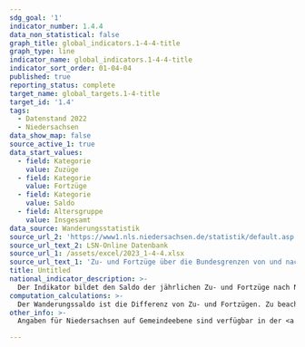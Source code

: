 ```yaml
---
sdg_goal: '1'
indicator_number: 1.4.4
data_non_statistical: false
graph_title: global_indicators.1-4-4-title
graph_type: line
indicator_name: global_indicators.1-4-4-title
indicator_sort_order: 01-04-04
published: true
reporting_status: complete
target_name: global_targets.1-4-title
target_id: '1.4'
tags:
  - Datenstand 2022
  - Niedersachsen
data_show_map: false
source_active_1: true
data_start_values:
  - field: Kategorie
    value: Zuzüge
  - field: Kategorie
    value: Fortzüge
  - field: Kategorie
    value: Saldo
  - field: Altersgruppe
    value: Insgesamt
data_source: Wanderungsstatistik
source_url_2: 'https://www1.nls.niedersachsen.de/statistik/default.asp'
source_url_text_2: LSN-Online Datenbank
source_url_1: /assets/excel/2023_1-4-4.xlsx
source_url_text_1: 'Zu- und Fortzüge über die Bundesgrenzen von und nach Niedersachsen nach Altersgruppen'
title: Untitled
national_indicator_description: >-
  Der Indikator bildet den Saldo der jährlichen Zu- und Fortzüge nach Niedersachsen aus dem Ausland bzw. von Niedersachsen in das Ausland (=über die Bundesgrenzen) sowie den Wanderungssaldo nach Altersgruppen ab.
computation_calculations: >-
  Der Wanderungssaldo ist die Differenz von Zu- und Fortzügen. Zu beachten ist, dass auch bei einem relativ geringen Saldo große Brutto-Wanderungsströme in beide Richtungen, die sich im Saldo ausgleichen, vorliegen können. Der Indikator sollte daher im Zusammenhang mit den Indikatoren 1.4.1 und 1.4.2 betrachtet werden. Daten über Zu- und Fortzüge bilden die grenzüberschreitenden Wanderungsströme zwischen Niedersachsen und dem Ausland nach demographischen Merkmalen ab. Die Kennzahl gibt Hinweise darauf, wie stark der demographische Wandel durch das Wanderungsgeschehen mit dem Ausland beeinflusst wird und ist insgesamt ein Indikator für die Attraktivität des Landes. Die Daten liegen nicht differenziert nach Zuwanderungsgeschichte, sondern nur nach Staatsangehörigkeit vor. Die Daten basieren auf Angaben der Meldebehörden. Vor allem in den Jahren 2008 und 2009 ist die Aussagekraft der Zahlen allerdings beeinträchtigt: Die den Fortzügen dieser Jahre ins Ausland zugrunde liegenden Angaben der Meldebehörden enthalten Melderegisterbereinigungen, die infolge der Einführung der persönlichen Steueridentifikationsnummer durchgeführt worden sind. Das Ergebnis der Bereinigungen sind auch noch im Jahr 2009 nachgeholte Buchungen „Fortzug in das Ausland“, die in die Zählung der Fortzüge eingegangen sind. Dies schlägt sich auf den Wanderungssaldo dieser Jahre nieder.
other_info: >-
  Angaben für Niedersachsen auf Gemeindeebene sind verfügbar in der <a href="https://www1.nls.niedersachsen.de/statistik/default.asp" target="_blank">LSN-Online Datenbank</a> (Statistische Erhebung > 120 Wanderungsstatistik) sowie bundesweit in der Regionaldatenbank Deutschland. Methodische Erläuterungen finden sich fortlaufend in dem jährlich erscheinenden <a href="https://www.statistik.niedersachsen.de/startseite/veroffentlichungen/statistische_berichte/statistische-berichte-niedersachsen-87713.html" target="_blank">Statistischen Bericht Niedersachsen</a> A III 1, Wanderungen.

---
```

